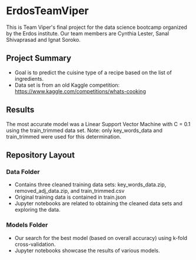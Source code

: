 # ErdosTeamViper
This is Team Viper's final project for the data science bootcamp organized by the Erdos institute. Our team members are Cynthia Lester, Sanal Shivaprasad and Ignat Soroko.  

## Project Summary
- Goal is to predict the cuisine type of a recipe based on the list of ingredients.
- Data set is from an old Kaggle competition: <https://www.kaggle.com/competitions/whats-cooking>

## Results
The most accurate model was a Linear Support Vector Machine with C = 0.1 using the train_trimmed data set. Note: only key_words_data and train_trimmed were used for this determination.

## Repository Layout
### Data Folder
- Contains three cleaned training data sets: key_words_data.zip, removed_adj_data.zip, and train_trimmed.csv
- Original training data is contained in train.json
- Jupyter notebooks are related to obtaining the cleaned data sets and exploring the data.

### Models Folder
- Our search for the best model (based on overall accuracy) using k-fold cross-validation.
- Jupyter notebooks showcase the results of various models.
